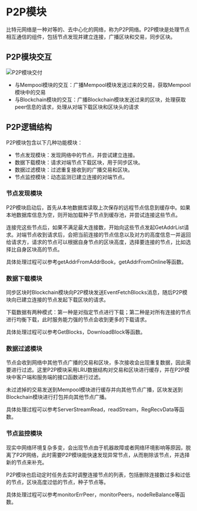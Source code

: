 # P2P模块 #
比特元网络是一种对等的、去中心化的网络，称为P2P网络。P2P模块是处理节点相互通信的组件，包括节点发现并建立连接，广播区块和交易，同步区块。

## P2P模块交互

![P2P模块交付](https://public.33.cn/web/storage/upload/20190717/21b85f1b5fe2f87ef04e73e07af30fa5.jpg)

- 与Mempool模块的交互：广播Mempool模块发送过来的交易，获取Mempool模块中的交易
- 与Blockchain模块的交互：广播Blockchain模块发送过来的区块，处理获取peer信息的请求，处理从对端下载区块和区块头的请求

## P2P逻辑结构

P2P模块包含以下几种功能模块：

- 节点发现模块：发现网络中的节点，并尝试建立连接。
- 数据下载模块：请求对端节点下载区块，用于同步区块。
- 数据过滤模块：过滤重复接收到的广播交易和区块。
- 节点监控模块：动态监测已建立连接的对端节点。

### 节点发现模块

P2P模块启动后，首先从本地数据库读取上次保存的远程节点信息到缓存中。如果本地数据库信息为空，则开始加载种子节点到缓存池，并尝试连接这些节点。

连接完这些节点后，如果不满足最大连接数，开始向这些节点发起GetAddrList请求。对端节点收到请求后，会把当前连接的节点信息以及对方的高度信息一并返回给请求方，请求的节点可以根据自身节点的区块高度，选择要连接的节点，比如选择比自身区块高的节点。

具体处理过程可以参考getAddrFromAddrBook，getAddrFromOnline等函数。

### 数据下载模块

同步区块时Blockchain模块向P2P模块发送EventFetchBlocks消息，随后P2P模块向已建立连接的节点发起下载区块的请求。

下载数据有两种模式：第一种是对指定节点进行下载；第二种是对所有连接的节点进行均衡下载，此时服务能力强的节点会收到更多的下载请求。

具体处理过程可以参考GetBlocks，DownloadBlock等函数。

### 数据过滤模块

节点会收到网络中其他节点广播的交易和区块，多次接收会出现重复数据，因此需要进行过滤。这里P2P模块采用LRU数据结构对交易和区块进行缓存，并在P2P模块中客户端和服务端的接口函数进行过滤。

未过滤掉的交易发送到Mempool模块进行缓存并向其他节点广播，区块发送到Blockchain模块进行打包并向其他节点广播。

具体处理过程可以参考ServerStreamRead，readStream，RegRecvData等函数。

### 节点监控模块

现实中网络环境复杂多变，会出现节点由于机器故障或者网络环境影响等原因，脱离了P2P网络，此时需要P2P模块能快速发现异常节点，从而剔除该节点，并选择新的节点来补充。

P2P模块也启动定时任务去实时调整连接节点的列表，包括删除连接数过多和过低的节点，区块高度过低的节点，种子节点等。

具体处理过程可以参考monitorErrPeer，monitorPeers，nodeReBalance等函数。